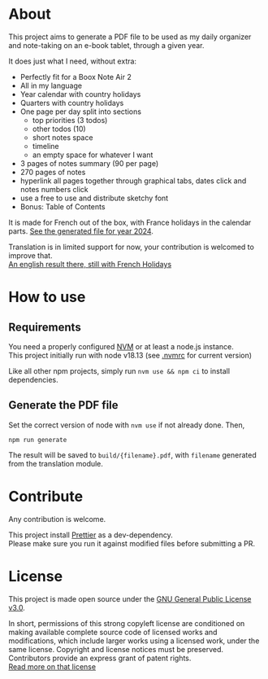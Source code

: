 About
====
This project aims to generate a PDF file to be used as my daily organizer and note-taking on an e-book tablet,
through a given year.

It does just what I need, without extra:
- Perfectly fit for a Boox Note Air 2
- All in my language
- Year calendar with country holidays
- Quarters with country holidays
- One page per day split into sections
    - top priorities (3 todos)
    - other todos (10)
    - short notes space
    - timeline
    - an empty space for whatever I want
- 3 pages of notes summary (90 per page)
- 270 pages of notes
- hyperlink all pages together through graphical tabs, dates click and notes numbers click
- use a free to use and distribute sketchy font
- Bonus: Table of Contents

It is made for French out of the box, with France holidays in the calendar parts.
[See the generated file for year 2024](dist/Agenda&Notes%202024.pdf).

Translation is in limited support for now, your contribution is welcomed to improve that.  
[An english result there, still with French Holidays](dist/Diary&Notes%202024.pdf)

How to use
====
Requirements
----
You need a properly configured [NVM](https://github.com/nvm-sh/nvm) or at least a node.js instance.  
This project initially run with node v18.13 (see [.nvmrc](.nvmrc) for current version)

Like all other npm projects, simply run `nvm use && npm ci` to install dependencies.

Generate the PDF file
----
Set the correct version of node with `nvm use` if not already done. Then,

```
npm run generate
```
The result will be saved to `build/{filename}.pdf`, with `filename` generated from the translation module.

Contribute
====
Any contribution is welcome.

This project install [Prettier](https://prettier.io) as a dev-dependency.  
Please make sure you run it against modified files before submitting a PR.

License
====
This project is made open source under the [GNU General Public License v3.0](LICENSE).

In short, permissions of this strong copyleft license are conditioned on making available complete source code
of licensed works and modifications, which include larger works using a licensed work, under the same license.
Copyright and license notices must be preserved. Contributors provide an express grant of patent rights.  
[Read more on that license](https://choosealicense.com/licenses/gpl-3.0/)